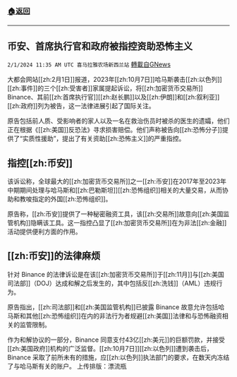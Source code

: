 ###  [:house:返回](README.md)
---


## 币安、首席执行官和政府被指控资助恐怖主义
`2/1/2024 11:35 AM UTC 喜马拉雅农场新西兰站` [轉載自GNews](https://gnews.org/articles/2273128)

大都会网站[[zh:2月1日]]报道，2023年[[zh:10月7日]]哈马斯袭击[[zh:以色列]][[zh:事件]]的三个[[zh:受害者]]家属提起诉讼，将[[zh:加密货币交易所]] Binance、其前[[zh:首席执行官]][[zh:赵长鹏]]以及[[zh:伊朗]]和[[zh:叙利亚]][[zh:政府]]列为被告，这一法律进展引起了国际关注。

原告包括前人质、受影响者的家人以及一名在救治伤员时被杀的医生的遗孀，他们正在根据《[[zh:美国]]反恐法》寻求损害赔偿。他们声称被告向[[zh:恐怖分子]]提供了“实质性援助”，提出了有关资助[[zh:恐怖主义]]的严重指控。

## 指控[[zh:币安]]

该诉讼称，全球最大的[[zh:加密货币交易所]]之一[[zh:币安]]在2017年至2023年中期期间处理与哈马斯和[[zh:巴勒斯坦]][[zh:恐怖组织]]相关的大量交易，从而协助和教唆指定的外国[[zh:恐怖组织]]。

原告称，[[zh:币安]]提供了一种秘密融资工具，该[[zh:交易所]]故意向[[zh:美国监管机构]]隐瞒该工具。这一指控凸显了[[zh:加密货币交易所]]在为非法[[zh:金融]]活动提供便利方面的作用。

## [[zh:币安]]的法律麻烦

针对 Binance 的法律诉讼是在该[[zh:加密货币交易所]]于[[zh:11月]]与[[zh:美国司法部]]（DOJ）达成和解之后发生的，其中包括反[[zh:洗钱]]（AML）违规行为。

原告指出，[[zh:司法部]]和[[zh:美国监管机构]]已披露 Binance 故意允许包括哈马斯和其他[[zh:恐怖组织]]在内的非法行为者规避[[zh:美国]]法律和与恐怖融资相关的监管限制。

作为和解协议的一部分，Binance 同意支付43亿[[zh:美元]]的巨额罚款，并接受[[zh:美国政府]]机构的广泛监督。[[zh:10月7日]][[zh:以色列]]遭到袭击后，Binance 采取了前所未有的措施，应[[zh:以色列]]执法部门的要求，在数天内冻结了与哈马斯有关的账户。
上传排版：漂流瓶
